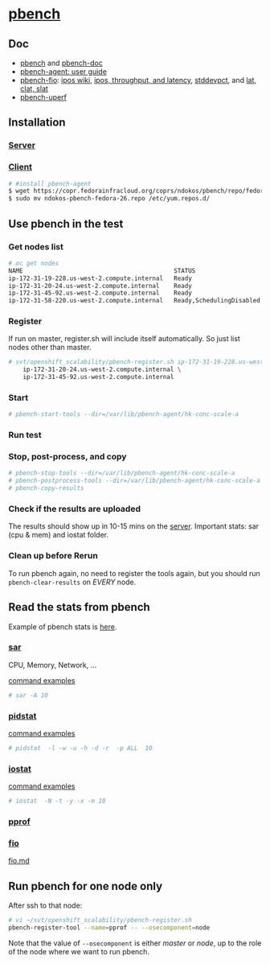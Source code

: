 # [pbench](https://github.com/distributed-system-analysis/pbench)

## Doc

* [pbench](http://distributed-system-analysis.github.io/pbench/) and [pbench-doc](http://distributed-system-analysis.github.io/pbench/doc/)
* [pbench-agent: user guide](http://distributed-system-analysis.github.io/pbench/pbench-agent.html)
* [pbench-fio](https://github.com/distributed-system-analysis/pbench/blob/master/agent/bench-scripts/pbench-fio.md): [ipos wiki](https://en.wikipedia.org/wiki/IOPS), [ipos, throughput, and latency](http://searchsolidstatestorage.techtarget.com/definition/IOPS-Input-Output-Operations-Per-Second), [stddevpct](http://help.mastock.michelmontagne.com/Indicateurs/CustomIndicators/keywordshelp/customIndicsstdDevPct/index.html), and [lat, clat, slat](https://linux.die.net/man/1/fio)
* [pbench-uperf](https://github.com/distributed-system-analysis/pbench/blob/master/agent/bench-scripts/pbench-uperf.md)

## Installation

### [Server](http://distributed-system-analysis.github.io/pbench/doc/server/installation.html)
### [Client](http://distributed-system-analysis.github.io/pbench/doc/agent/installation.html)

```sh
# #install pbench-agent
$ wget https://copr.fedorainfracloud.org/coprs/ndokos/pbench/repo/fedora-26/ndokos-pbench-fedora-26.repo
$ sudo mv ndokos-pbench-fedora-26.repo /etc/yum.repos.d/
```

## Use pbench in the test

### Get nodes list

```sh
# oc get nodes
NAME                                          STATUS                     AGE       VERSION
ip-172-31-19-228.us-west-2.compute.internal   Ready                      9m        v1.6.1+5115d708d7
ip-172-31-20-24.us-west-2.compute.internal    Ready                      9m        v1.6.1+5115d708d7
ip-172-31-45-92.us-west-2.compute.internal    Ready                      9m        v1.6.1+5115d708d7
ip-172-31-58-220.us-west-2.compute.internal   Ready,SchedulingDisabled   9m        v1.6.1+5115d708d7
```

### Register
If run on master, register.sh will include itself automatically. So just list nodes other than master.

```sh
# svt/openshift_scalability/pbench-register.sh ip-172-31-19-228.us-west-2.compute.internal \
    ip-172-31-20-24.us-west-2.compute.internal \
    ip-172-31-45-92.us-west-2.compute.internal
```

### Start

```sh
# pbench-start-tools --dir=/var/lib/pbench-agent/hk-conc-scale-a
```

### Run test

### Stop, post-process, and copy

```sh
# pbench-stop-tools --dir=/var/lib/pbench-agent/hk-conc-scale-a
# pbench-postprocess-tools --dir=/var/lib/pbench-agent/hk-conc-scale-a
# pbench-copy-results
```

### Check if the results are uploaded

The results should show up in 10-15 mins on the [server](http://pbench.perf.lab.eng.bos.redhat.com/results/).
Important stats: sar (cpu & mem) and iostat folder.

### Clean up before Rerun
To run pbench again, no need to register the tools again, but you should run <code>pbench-clear-results</code> on _EVERY_ node.

## Read the stats from pbench

Example of pbench stats is [here](http://pbench.perf.lab.eng.bos.redhat.com/results/EC2::ip-172-31-58-220/).

### [sar](https://linux.die.net/man/1/sar)

CPU, Memory, Network, ...

[command examples](https://www.ibm.com/support/knowledgecenter/en/ssw_aix_61/com.ibm.aix.cmds5/sar.htm)

```sh
# sar -A 10
```

### [pidstat](https://linux.die.net/man/1/pidstat)

[command examples](http://www.thegeekstuff.com/2014/11/pidstat-examples/)

```sh
# pidstat  -l -w -u -h -d -r  -p ALL  10
```

### [iostat](https://linux.die.net/man/1/iostat)

[command examples](http://www.thegeekstuff.com/2011/07/iostat-vmstat-mpstat-examples/)

```sh
# iostat  -N -t -y -x -m 10
```


### [pprof](https://github.com/google/pprof)

### [fio](https://linux.die.net/man/1/fio)

[fio.md](fio.md)

## Run pbench for one node only

After ssh to that node:

```sh
# vi ~/svt/openshift_scalability/pbench-register.sh
pbench-register-tool --name=pprof -- --osecomponent=node
```

Note that the value of <code>--osecomponent</code> is either _master_ or _node_, up to the role
of the node where we want to run pbench.
